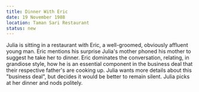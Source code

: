 ```yaml
---
title: Dinner With Eric
date: 19 November 1988
location: Taman Sari Restaurant
status: new
---
```


Julia is sitting in a restaurant with Eric, a well-groomed, obviously affluent young man. Eric mentions his surprise Julia's mother phoned his mother to suggest he take her to dinner. Eric dominates the conversation, relating, in grandiose style, how he is an essential component in the business deal that their respective father's are cooking up. Julia wants more details about this "business deal", but decides it would be better to remain silent. Julia picks at her dinner and nods politely.  
